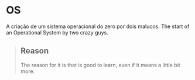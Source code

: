 # OS

A criação de um sistema operacional do zero por dois malucos.
The start of an Operational System by two crazy guys.

> ## Reason
>
> The reason for it is that is good to learn, even if it means a little bit more.  
